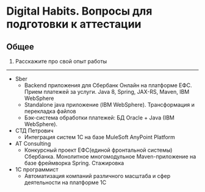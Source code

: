 # Digital Habits. Вопросы для подготовки к аттестации

## Общее

1. Расскажите про свой опыт работы

---

- Sber
  - Backend приложения для Сбербанк Онлайн на платформе ЕФС. Прием платежей за услуги.  Java 8, Spring, JAX-RS, Maven, IBM WebSphere
  - Standalone java приложение (IBM WebSphere). Трансформация и перекладка файлов
  - Бэк-система обработки платежей: БД Oracle + Java (IBM WebSphere).
- СТД Петрович
  - Интеграция систем 1С на базе MuleSoft AnyPoint Platform
- AT Consulting
  - Конкурсный проект ЕФС(единой фронтальной системы) Сбербанка. Монолитное многомодульное Maven-приложение на базе фреймворка Spring. Стажировка
- 1С программист
  - Автоматизация компаний различного масштаба и сфер деятельности на платформе 1С